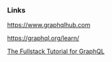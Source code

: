 ### Links

https://www.graphqlhub.com

https://graphql.org/learn/

[The Fullstack Tutorial for GraphQL](https://www.howtographql.com/)



